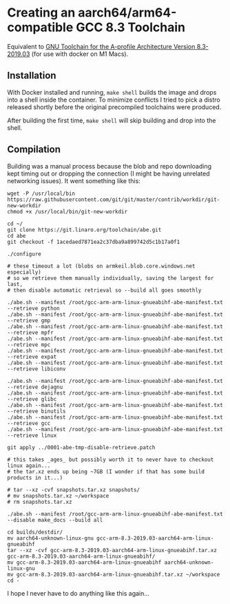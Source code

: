 # Creating an aarch64/arm64-compatible GCC 8.3 Toolchain

Equivalent to [GNU Toolchain for the A-profile Architecture Version 8.3-2019.03](https://developer.arm.com/tools-and-software/open-source-software/developer-tools/gnu-toolchain/gnu-a/downloads/8-3-2019-03) (for use with docker on M1 Macs).

## Installation

With Docker installed and running, `make shell` builds the image and drops into a shell inside the container. To minimize conflicts I tried to pick a distro released shortly before the original precompiled toolchains were produced.

After building the first time, `make shell` will skip building and drop into the shell.

## Compilation

Building was a manual process because the blob and repo downloading kept timing out or dropping the connection (I might be having unrelated networking issues). It went something like this:

	wget -P /usr/local/bin https://raw.githubusercontent.com/git/git/master/contrib/workdir/git-new-workdir
	chmod +x /usr/local/bin/git-new-workdir
	
	cd ~/
	git clone https://git.linaro.org/toolchain/abe.git
	cd abe
	git checkout -f 1acedaed7871ea2c37dba9a899742d5c1b17a0f1
	
	./configure
	
	# these timeout a lot (blobs on armkeil.blob.core.windows.net especially)
	# so we retrieve them manually individually, saving the largest for last,
	# then disable automatic retrieval so --build all goes smoothly
	
	./abe.sh --manifest /root/gcc-arm-arm-linux-gnueabihf-abe-manifest.txt --retrieve python
	./abe.sh --manifest /root/gcc-arm-arm-linux-gnueabihf-abe-manifest.txt --retrieve gmp
	./abe.sh --manifest /root/gcc-arm-arm-linux-gnueabihf-abe-manifest.txt --retrieve mpfr
	./abe.sh --manifest /root/gcc-arm-arm-linux-gnueabihf-abe-manifest.txt --retrieve mpc
	./abe.sh --manifest /root/gcc-arm-arm-linux-gnueabihf-abe-manifest.txt --retrieve expat
	./abe.sh --manifest /root/gcc-arm-arm-linux-gnueabihf-abe-manifest.txt --retrieve libiconv
	
	./abe.sh --manifest /root/gcc-arm-arm-linux-gnueabihf-abe-manifest.txt --retrieve dejagnu
	./abe.sh --manifest /root/gcc-arm-arm-linux-gnueabihf-abe-manifest.txt --retrieve glibc
	./abe.sh --manifest /root/gcc-arm-arm-linux-gnueabihf-abe-manifest.txt --retrieve binutils
	./abe.sh --manifest /root/gcc-arm-arm-linux-gnueabihf-abe-manifest.txt --retrieve gcc
	./abe.sh --manifest /root/gcc-arm-arm-linux-gnueabihf-abe-manifest.txt --retrieve linux
	
	git apply ../0001-abe-tmp-disable-retrieve.patch
	
	# this takes _ages_ but possibly worth it to never have to checkout linux again...
	# the tar.xz ends up being ~7GB (I wonder if that has some build products in it...)
	
	# tar --xz -cvf snapshots.tar.xz snapshots/
	# mv snapshots.tar.xz ~/workspace
	# rm snapshots.tar.xz
	
	./abe.sh --manifest /root/gcc-arm-arm-linux-gnueabihf-abe-manifest.txt --disable make_docs --build all 
	
	cd builds/destdir/
	mv aarch64-unknown-linux-gnu gcc-arm-8.3-2019.03-aarch64-arm-linux-gnueabihf
	tar --xz -cvf gcc-arm-8.3-2019.03-aarch64-arm-linux-gnueabihf.tar.xz gcc-arm-8.3-2019.03-aarch64-arm-linux-gnueabihf/
	mv gcc-arm-8.3-2019.03-aarch64-arm-linux-gnueabihf aarch64-unknown-linux-gnu
	mv gcc-arm-8.3-2019.03-aarch64-arm-linux-gnueabihf.tar.xz ~/workspace
	cd -

I hope I never have to do anything like this again...

